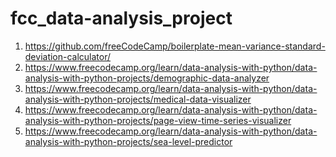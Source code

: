 # fcc_data-analysis_project
1) https://github.com/freeCodeCamp/boilerplate-mean-variance-standard-deviation-calculator/
2) https://www.freecodecamp.org/learn/data-analysis-with-python/data-analysis-with-python-projects/demographic-data-analyzer
3) https://www.freecodecamp.org/learn/data-analysis-with-python/data-analysis-with-python-projects/medical-data-visualizer
4) https://www.freecodecamp.org/learn/data-analysis-with-python/data-analysis-with-python-projects/page-view-time-series-visualizer
5) https://www.freecodecamp.org/learn/data-analysis-with-python/data-analysis-with-python-projects/sea-level-predictor
